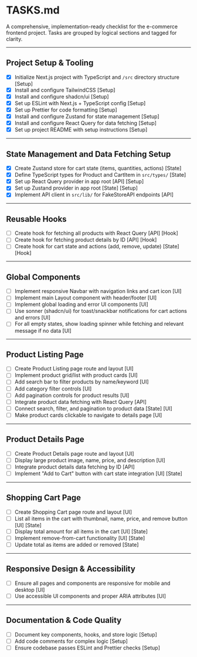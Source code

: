 # TASKS.md

A comprehensive, implementation-ready checklist for the e-commerce frontend project. Tasks are grouped by logical sections and tagged for clarity.

---

## Project Setup & Tooling

- [x] Initialize Next.js project with TypeScript and `/src` directory structure [Setup]
- [x] Install and configure TailwindCSS [Setup]
- [x] Install and configure shadcn/ui [Setup]
- [x] Set up ESLint with Next.js + TypeScript config [Setup]
- [x] Set up Prettier for code formatting [Setup]
- [x] Install and configure Zustand for state management [Setup]
- [x] Install and configure React Query for data fetching [Setup]
- [x] Set up project README with setup instructions [Setup]

---

## State Management and Data Fetching Setup

- [x] Create Zustand store for cart state (items, quantities, actions) [State]
- [x] Define TypeScript types for Product and CartItem in `src/types/` [State]
- [x] Set up React Query provider in app root [API] [Setup]
- [x] Set up Zustand provider in app root [State] [Setup]
- [x] Implement API client in `src/lib/` for FakeStoreAPI endpoints [API]

---

## Reusable Hooks

- [ ] Create hook for fetching all products with React Query [API] [Hook]
- [ ] Create hook for fetching product details by ID [API] [Hook]
- [ ] Create hook for cart state and actions (add, remove, update) [State] [Hook]

---

## Global Components

- [ ] Implement responsive Navbar with navigation links and cart icon [UI]
- [ ] Implement main Layout component with header/footer [UI]
- [ ] Implement global loading and error UI components [UI]
- [ ] Use sonner (shadcn/ui) for toast/snackbar notifications for cart actions and errors [UI]
- [ ] For all empty states, show loading spinner while fetching and relevant message if no data [UI]

---

## Product Listing Page

- [ ] Create Product Listing page route and layout [UI]
- [ ] Implement product grid/list with product cards [UI]
- [ ] Add search bar to filter products by name/keyword [UI]
- [ ] Add category filter controls [UI]
- [ ] Add pagination controls for product results [UI]
- [ ] Integrate product data fetching with React Query [API]
- [ ] Connect search, filter, and pagination to product data [State] [UI]
- [ ] Make product cards clickable to navigate to details page [UI]

---

## Product Details Page

- [ ] Create Product Details page route and layout [UI]
- [ ] Display large product image, name, price, and description [UI]
- [ ] Integrate product details data fetching by ID [API]
- [ ] Implement "Add to Cart" button with cart state integration [UI] [State]

---

## Shopping Cart Page

- [ ] Create Shopping Cart page route and layout [UI]
- [ ] List all items in the cart with thumbnail, name, price, and remove button [UI] [State]
- [ ] Display total amount for all items in the cart [UI] [State]
- [ ] Implement remove-from-cart functionality [UI] [State]
- [ ] Update total as items are added or removed [State]

---

## Responsive Design & Accessibility

- [ ] Ensure all pages and components are responsive for mobile and desktop [UI]
- [ ] Use accessible UI components and proper ARIA attributes [UI]

---

## Documentation & Code Quality

- [ ] Document key components, hooks, and store logic [Setup]
- [ ] Add code comments for complex logic [Setup]
- [ ] Ensure codebase passes ESLint and Prettier checks [Setup]
